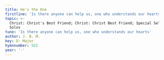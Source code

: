 ```yaml
---
title: He's the One
firstline: 'Is there anyone can help us, one who understands our hearts'
topic: >-
  Christ: Christ's Best Friend; Christ: Christ Best Friend; Special Selections:
  Solos
tune: 'Is there anyone can help us, one who understands our hearts'
author: J. B. M.
key: D♭ Major
hymnnumber: 522
year: '-'
---
```

